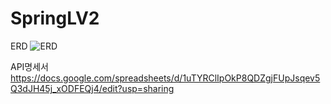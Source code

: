 # SpringLV2

ERD
![ERD](https://user-images.githubusercontent.com/80087131/233611660-58567719-ac34-4464-85f4-3e720181bace.png)


API명세서
https://docs.google.com/spreadsheets/d/1uTYRClIpOkP8QDZgjFUpJsqev5Q3dJH45j_xODFEQj4/edit?usp=sharing
